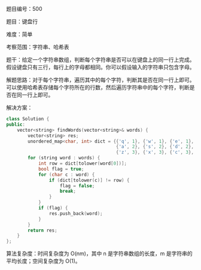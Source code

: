 题目编号：500

题目：键盘行

难度：简单

考察范围：字符串、哈希表

题干：给定一个字符串数组，判断每个字符串是否可以在键盘上的同一行上完成。假设键盘只有三行，每行上的字母都相同。你可以假设输入的字符串只包含字母。

解题思路：对于每个字符串，遍历其中的每个字符，判断其是否在同一行上即可。可以使用哈希表存储每个字符所在的行数，然后遍历字符串中的每个字符，判断是否在同一行上即可。

解决方案：

```cpp
class Solution {
public:
    vector<string> findWords(vector<string>& words) {
        vector<string> res;
        unordered_map<char, int> dict = {{'q', 1}, {'w', 1}, {'e', 1}, {'r', 1}, {'t', 1}, {'y', 1}, {'u', 1}, {'i', 1}, {'o', 1}, {'p', 1},
                                         {'a', 2}, {'s', 2}, {'d', 2}, {'f', 2}, {'g', 2}, {'h', 2}, {'j', 2}, {'k', 2}, {'l', 2},
                                         {'z', 3}, {'x', 3}, {'c', 3}, {'v', 3}, {'b', 3}, {'n', 3}, {'m', 3}};
        for (string word : words) {
            int row = dict[tolower(word[0])];
            bool flag = true;
            for (char c : word) {
                if (dict[tolower(c)] != row) {
                    flag = false;
                    break;
                }
            }
            if (flag) {
                res.push_back(word);
            }
        }
        return res;
    }
};
```

算法复杂度：时间复杂度为 O(nm)，其中 n 是字符串数组的长度，m 是字符串的平均长度；空间复杂度为 O(1)。
